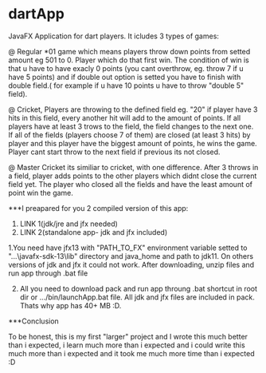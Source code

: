# dartApp
JavaFX Application for dart players. It icludes 3 types of games:

@ Regular *01 game which means players throw down points from setted amount eg 501 to 0. Player which do that first win. The             condition of win is that u have to have exacly 0 points (you cant overthrow, eg. throw 7 if u have 5 points) and if double out option is setted you have to finish with double field.( for example if u have 10 points u have to throw "double 5" field).

@ Cricket, Players are throwing to the defined field eg. "20" if player have 3 hits in this field, every another hit will add to the amount of points. If all players have at least 3 trows to the field, the field changes to the next one. If all of the fields (players choose 7 of them) are closed (at least 3 hits) by player and this player have the biggest amount of points, he wins the game. 
Player cant start throw to the next field if previous its not closed.

@ Master Cricket its similiar to cricket, with one difference. After 3 throws in a field, player adds points to the other players which didnt close the current field yet. The player who closed all the fields and have the least amount of point win the game.

***I preapared for you 2 compiled version of this app:
1. LINK 1(jdk/jre and jfx needed)
2. LINK 2(standalone app- jdk and jfx included)

1.You need have jfx13 with "PATH_TO_FX" environment variable setted to "...\javafx-sdk-13\lib" directory and java_home and path to jdk11. 
On others versions of jdk and jfx it could not work.
After downloading, unzip files and run app through .bat file

2. All you need to download pack and run app throung .bat shortcut in root dir or .../bin/launchApp.bat file.
All jdk and jfx files are included in pack. Thats why app has 40+ MB :D.


***Conclusion

To be honest, this is my first "larger" project and I wrote this much better than i expected, i learn much more than i expected and i could write this much more than i expected and it took me much more time than i expected :D
